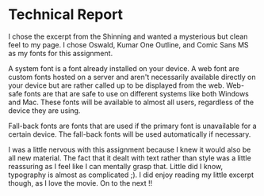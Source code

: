 <h1>Technical Report</h1>
<p>I chose the excerpt from the Shinning and wanted a mysterious but clean feel to my page. I chose Oswald, Kumar One Outline, and Comic Sans MS as my fonts for this assignment.</p>
<p>A system font is a font already installed on your device. A web font are custom fonts hosted on a server and aren't necessarily available directly on your device but are rather called up to be displayed from the web. Web-safe fonts are that are safe to use on different systems like both Windows and Mac. These fonts will be available to almost all users, regardless of the device they are using.</p>
<p>Fall-back fonts are fonts that are used if the primary font is unavailable for a certain device. The fall-back fonts will be used automatically if necessary.</p>
<p>
I was a little nervous with this assignment because I knew it would also be all new material. The fact that it dealt with text rather than style was a little reassuring as I feel like I can mentally grasp that. Little did I know, typography is almost as complicated ;). I did enjoy reading my little excerpt though, as I love the movie. On to the next !!</p>
